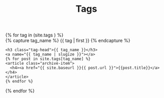 ﻿---
layout: page
permalink: /tags/
title: Tags
---

<div id="archives">
{% for tag in (site.tags ) %}
  <div class="archive-group">
    {% capture tag_name %}
    {{ tag | first }}
    {% endcapture %}
    <div id="#{{ tag_name | slugize }}"></div>
    <p></p>

    <h3 class="tag-head">{{ tag_name }}</h3>
    <a name="{{ tag_name | slugize }}"></a>
    {% for post in site.tags[tag_name] %}
    <article class="archive-item">
      <h4><a href="{{ site.baseurl }}{{ post.url }}">{{post.title}}</a></h4>
    </article>
    {% endfor %}
  </div>
{% endfor %}
</div>